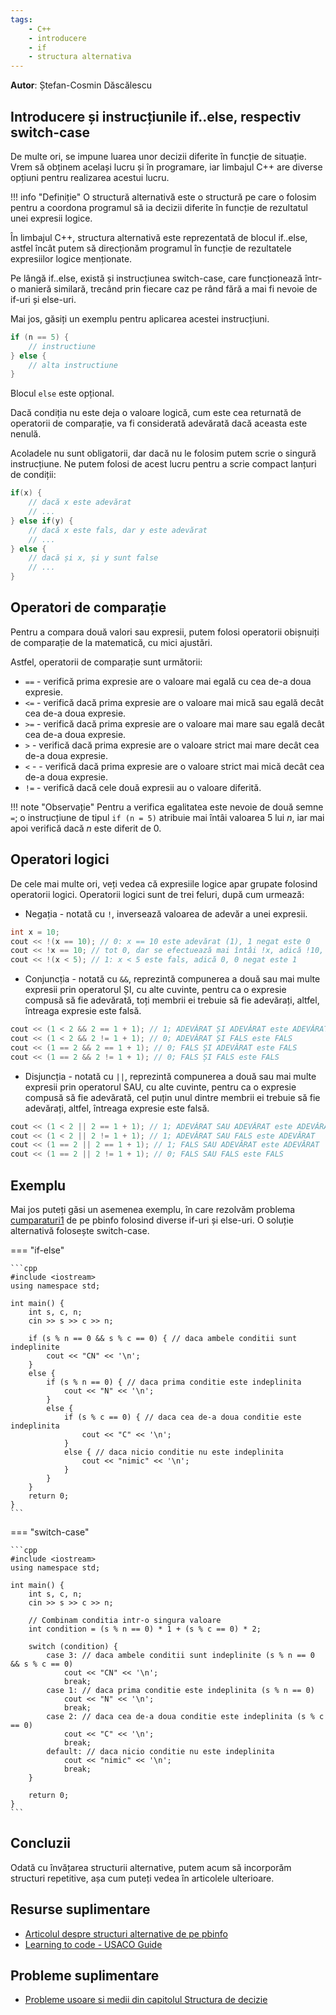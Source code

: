 ```yaml
---
tags:
    - C++
    - introducere
    - if
    - structura alternativa
---
```


**Autor**: Ștefan-Cosmin Dăscălescu

## Introducere și instrucțiunile if..else, respectiv switch-case

De multe ori, se impune luarea unor decizii diferite în funcție de situație. Vrem să obținem același lucru și în programare, iar limbajul C++ are diverse opțiuni pentru realizarea acestui lucru.

!!! info "Definiție" 
    O structură alternativă este o structură pe care o folosim pentru a coordona programul să ia decizii diferite în funcție de rezultatul unei expresii logice. 

În limbajul C++, structura alternativă este reprezentată de blocul if..else, astfel încât putem să direcționăm programul în funcție de rezultatele expresiilor logice menționate. 

Pe lângă if..else, există și instrucțiunea switch-case, care funcționează într-o manieră similară, trecând prin fiecare caz pe rând fără a mai fi nevoie de if-uri și else-uri.

Mai jos, găsiți un exemplu pentru aplicarea acestei instrucțiuni. 

```cpp
if (n == 5) {
    // instructiune
} else {
    // alta instructiune
}
```

Blocul `else` este opțional.

Dacă condiția nu este deja o valoare logică, cum este cea returnată de operatorii de comparație, va fi considerată adevărată dacă aceasta este nenulă.

Acoladele nu sunt obligatorii, dar dacă nu le folosim putem scrie o singură instrucțiune. Ne putem folosi de acest lucru pentru a scrie compact lanțuri de condiții:

```cpp
if(x) {
    // dacă x este adevărat
    // ...
} else if(y) {
    // dacă x este fals, dar y este adevărat
    // ...
} else {
    // dacă și x, și y sunt false
    // ...
}
```

## Operatori de comparație

Pentru a compara două valori sau expresii, putem folosi operatorii obișnuiți de comparație de la matematică, cu mici ajustări. 

Astfel, operatorii de comparație sunt următorii:

* `==` - verifică prima expresie are o valoare mai egală cu cea de-a doua expresie. 
* `<=` - verifică dacă prima expresie are o valoare mai mică sau egală decât cea de-a doua expresie. 
* `>=` - verifică dacă prima expresie are o valoare mai mare sau egală decât cea de-a doua expresie. 
* `>` - verifică dacă prima expresie are o valoare strict mai mare decât cea de-a doua expresie. 
* `<` - - verifică dacă prima expresie are o valoare strict mai mică decât cea de-a doua expresie. 
* `!=` - verifică dacă cele două expresii au o valoare diferită.

!!! note "Observație"
    Pentru a verifica egalitatea este nevoie de două semne `=`; o instrucțiune de tipul `if (n = 5)` atribuie mai întâi valoarea $5$ lui $n$, iar mai apoi verifică dacă $n$ este diferit de $0$.

## Operatori logici

De cele mai multe ori, veți vedea că expresiile logice apar grupate folosind operatorii logici. Operatorii logici sunt de trei feluri, după cum urmează:

* Negația - notată cu `!`, inversează valoarea de adevăr a unei expresii.

```cpp
int x = 10;
cout << !(x == 10); // 0: x == 10 este adevărat (1), 1 negat este 0
cout << !x == 10; // tot 0, dar se efectuează mai întâi !x, adică !10, cu rezultat 0, apoi 0 == 10, cu rezultat fals, adică 0
cout << !(x < 5); // 1: x < 5 este fals, adică 0, 0 negat este 1
```

* Conjuncția - notată cu `&&`, reprezintă compunerea a două sau mai multe expresii prin operatorul ȘI, cu alte cuvinte, pentru ca o expresie compusă să fie adevărată, toți membrii ei trebuie să fie adevărați, altfel, întreaga expresie este falsă.

```cpp
cout << (1 < 2 && 2 == 1 + 1); // 1; ADEVĂRAT ȘI ADEVĂRAT este ADEVĂRAT
cout << (1 < 2 && 2 != 1 + 1); // 0; ADEVĂRAT ȘI FALS este FALS
cout << (1 == 2 && 2 == 1 + 1); // 0; FALS ȘI ADEVĂRAT este FALS
cout << (1 == 2 && 2 != 1 + 1); // 0; FALS ȘI FALS este FALS
```

* Disjuncția - notată cu `||`, reprezintă compunerea a două sau mai multe expresii prin operatorul SAU, cu alte cuvinte, pentru ca o expresie compusă să fie adevărată, cel puțin unul dintre membrii ei trebuie să fie adevărați, altfel, întreaga expresie este falsă.

```cpp
cout << (1 < 2 || 2 == 1 + 1); // 1; ADEVĂRAT SAU ADEVĂRAT este ADEVĂRAT
cout << (1 < 2 || 2 != 1 + 1); // 1; ADEVĂRAT SAU FALS este ADEVĂRAT
cout << (1 == 2 || 2 == 1 + 1); // 1; FALS SAU ADEVĂRAT este ADEVĂRAT
cout << (1 == 2 || 2 != 1 + 1); // 0; FALS SAU FALS este FALS
```

## Exemplu 

Mai jos puteți găsi un asemenea exemplu, în care rezolvăm problema [cumparaturi1](https://www.pbinfo.ro/probleme/3211/cumparaturi1) de pe pbinfo folosind diverse if-uri și else-uri. O soluție alternativă folosește switch-case.

=== "if-else"

    ```cpp
    #include <iostream>
    using namespace std;

    int main() {
        int s, c, n;
        cin >> s >> c >> n;
        
        if (s % n == 0 && s % c == 0) { // daca ambele conditii sunt indeplinite
            cout << "CN" << '\n';
        }
        else {
            if (s % n == 0) { // daca prima conditie este indeplinita
                cout << "N" << '\n';
            }
            else {
                if (s % c == 0) { // daca cea de-a doua conditie este indeplinita
                    cout << "C" << '\n';
                }
                else { // daca nicio conditie nu este indeplinita
                    cout << "nimic" << '\n';
                }
            }
        }
        return 0;
    }
    ```

=== "switch-case"

    ```cpp
    #include <iostream>
    using namespace std;

    int main() {
        int s, c, n;
        cin >> s >> c >> n;
        
        // Combinam conditia intr-o singura valoare
        int condition = (s % n == 0) * 1 + (s % c == 0) * 2;

        switch (condition) {
            case 3: // daca ambele conditii sunt indeplinite (s % n == 0 && s % c == 0)
                cout << "CN" << '\n';
                break;
            case 1: // daca prima conditie este indeplinita (s % n == 0)
                cout << "N" << '\n';
                break;
            case 2: // daca cea de-a doua conditie este indeplinita (s % c == 0)
                cout << "C" << '\n';
                break;
            default: // daca nicio conditie nu este indeplinita
                cout << "nimic" << '\n';
                break;
        }

        return 0;
    }
    ```

## Concluzii

Odată cu învățarea structurii alternative, putem acum să incorporăm structuri repetitive, așa cum puteți vedea în articolele ulterioare.

## Resurse suplimentare 

* [Articolul despre structuri alternative de pe pbinfo](https://www.pbinfo.ro/articole/70/structuri-alternative)
* [Learning to code - USACO Guide](https://usaco.guide/general/resources-learning-to-code?lang=cpp)

## Probleme suplimentare

* [Probleme usoare si medii din capitolul Structura de decizie](https://www.pbinfo.ro/probleme/categorii/12/elemente-de-baza-ale-limbajului-structura-de-decizie)
